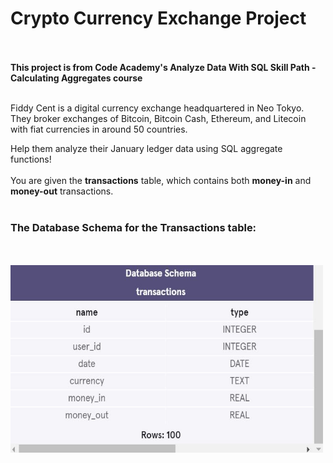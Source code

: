 <h1>Crypto Currency Exchange Project </h1><br><br>
<b> This project is from Code Academy's Analyze Data With SQL Skill Path - Calculating Aggregates course </b><br><br>

Fiddy Cent is a digital currency exchange headquartered in Neo Tokyo. 
<br>They broker exchanges of Bitcoin, Bitcoin Cash, Ethereum, and Litecoin with fiat currencies in around 50 countries.

Help them analyze their January ledger data using SQL aggregate functions! <br><br>You are given the <b>transactions</b> table, which contains both <b>money-in</b> and <b>money-out</b> transactions.
<br>
<br>
<h3>The Database Schema for the Transactions table: </h3><br><br>

<img src="DBSchemaTransaction.JPG" alt="Database Schema for Transaction Table" style="width:500px; height:300px;">
